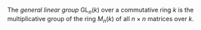 The *general linear group* $\mathrm{GL}_n(k)$ over a commutative ring $k$ is the multiplicative group of the ring $M_n(k)$ of all $n \times n$ matrices over $k$.
